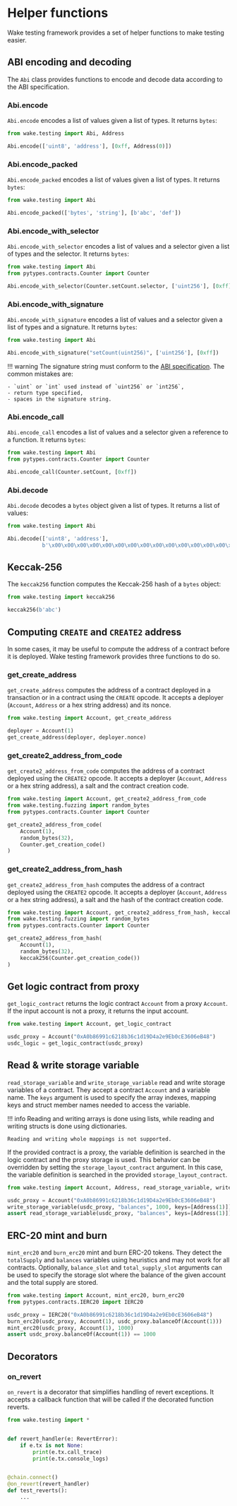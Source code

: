 # Helper functions

Wake testing framework provides a set of helper functions to make testing easier.

## ABI encoding and decoding

The `Abi` class provides functions to encode and decode data according to the ABI specification.

### Abi.encode

`Abi.encode` encodes a list of values given a list of types. It returns `bytes`:

```python
from wake.testing import Abi, Address

Abi.encode(['uint8', 'address'], [0xff, Address(0)])
```

### Abi.encode_packed

`Abi.encode_packed` encodes a list of values given a list of types. It returns `bytes`:

```python
from wake.testing import Abi

Abi.encode_packed(['bytes', 'string'], [b'abc', 'def'])
```

### Abi.encode_with_selector

`Abi.encode_with_selector` encodes a list of values and a selector given a list of types and the selector. It returns `bytes`:

```python
from wake.testing import Abi
from pytypes.contracts.Counter import Counter

Abi.encode_with_selector(Counter.setCount.selector, ['uint256'], [0xff])
```

### Abi.encode_with_signature

`Abi.encode_with_signature` encodes a list of values and a selector given a list of types and a signature. It returns `bytes`:

```python
from wake.testing import Abi

Abi.encode_with_signature("setCount(uint256)", ['uint256'], [0xff])
```

!!! warning
    The signature string must conform to the [ABI specification](https://docs.soliditylang.org/en/latest/abi-spec.html#function-selector).
    The common mistakes are:

    - `uint` or `int` used instead of `uint256` or `int256`,
    - return type specified,
    - spaces in the signature string.

### Abi.encode_call

`Abi.encode_call` encodes a list of values and a selector given a reference to a function. It returns `bytes`:

```python
from wake.testing import Abi
from pytypes.contracts.Counter import Counter

Abi.encode_call(Counter.setCount, [0xff])
```

### Abi.decode

`Abi.decode` decodes a `bytes` object given a list of types. It returns a list of values:

```python
from wake.testing import Abi

Abi.decode(['uint8', 'address'],
           b'\x00\x00\x00\x00\x00\x00\x00\x00\x00\x00\x00\x00\x00\x00\x00\x00\x00\x00\x00\x00\x00\x00\x00\x00\x00\x00\x00\x00\x00\x00\x00\xff\x00\x00\x00\x00\x00\x00\x00\x00\x00\x00\x00\x00\x00\x00\x00\x00\x00\x00\x00\x00\x00\x00\x00\x00\x00\x00\x00\x00\x00\x00\x00\x00')
```

## Keccak-256

The `keccak256` function computes the Keccak-256 hash of a `bytes` object:

```python
from wake.testing import keccak256

keccak256(b'abc')
```

## Computing `CREATE` and `CREATE2` address

In some cases, it may be useful to compute the address of a contract before it is deployed. Wake testing framework provides three functions to do so.

### get_create_address

`get_create_address` computes the address of a contract deployed in a transaction or in a contract using the `CREATE` opcode.
It accepts a deployer (`Account`, `Address` or a hex string address) and its nonce.

```python
from wake.testing import Account, get_create_address

deployer = Account(1)
get_create_address(deployer, deployer.nonce)
```

### get_create2_address_from_code

`get_create2_address_from_code` computes the address of a contract deployed using the `CREATE2` opcode.
It accepts a deployer (`Account`, `Address` or a hex string address), a salt and the contract creation code.

```python
from wake.testing import Account, get_create2_address_from_code
from wake.testing.fuzzing import random_bytes
from pytypes.contracts.Counter import Counter

get_create2_address_from_code(
    Account(1),
    random_bytes(32),
    Counter.get_creation_code()
)
```

### get_create2_address_from_hash

`get_create2_address_from_hash` computes the address of a contract deployed using the `CREATE2` opcode.
It accepts a deployer (`Account`, `Address` or a hex string address), a salt and the hash of the contract creation code.

```python
from wake.testing import Account, get_create2_address_from_hash, keccak256
from wake.testing.fuzzing import random_bytes
from pytypes.contracts.Counter import Counter

get_create2_address_from_hash(
    Account(1),
    random_bytes(32),
    keccak256(Counter.get_creation_code())
)
```

## Get logic contract from proxy

`get_logic_contract` returns the logic contract `Account` from a proxy `Account`.
If the input account is not a proxy, it returns the input account.

```python
from wake.testing import Account, get_logic_contract

usdc_proxy = Account("0xA0b86991c6218b36c1d19D4a2e9Eb0cE3606eB48")
usdc_logic = get_logic_contract(usdc_proxy)
```

## Read & write storage variable

`read_storage_variable` and `write_storage_variable` read and write storage variables of a contract.
They accept a contract `Account` and a variable name.
The `keys` argument is used to specify the array indexes, mapping keys and struct member names needed to access the variable.

!!! info
    Reading and writing arrays is done using lists, while reading and writing structs is done using dictionaries.

    Reading and writing whole mappings is not supported.

If the provided contract is a proxy, the variable definition is searched in the logic contract and the proxy storage is used.
This behavior can be overridden by setting the `storage_layout_contract` argument.
In this case, the variable definition is searched in the provided `storage_layout_contract`.

```python
from wake.testing import Account, Address, read_storage_variable, write_storage_variable

usdc_proxy = Account("0xA0b86991c6218b36c1d19D4a2e9Eb0cE3606eB48")
write_storage_variable(usdc_proxy, "balances", 1000, keys=[Address(1)])
assert read_storage_variable(usdc_proxy, "balances", keys=[Address(1)]) == 1000
```

## ERC-20 mint and burn

`mint_erc20` and `burn_erc20` mint and burn ERC-20 tokens. They detect the `totalSupply` and `balances` variables using heuristics and may not work for all contracts.
Optionally, `balance_slot` and `total_supply_slot` arguments can be used to specify the storage slot where the balance of the given account and the total supply are stored.

```python
from wake.testing import Account, mint_erc20, burn_erc20
from pytypes.contracts.IERC20 import IERC20

usdc_proxy = IERC20("0xA0b86991c6218b36c1d19D4a2e9Eb0cE3606eB48")
burn_erc20(usdc_proxy, Account(1), usdc_proxy.balanceOf(Account(1)))
mint_erc20(usdc_proxy, Account(1), 1000)
assert usdc_proxy.balanceOf(Account(1)) == 1000
```

## Decorators

### on_revert

`on_revert` is a decorator that simplifies handling of revert exceptions. It accepts a callback function that will be called if the decorated function reverts.

```python
from wake.testing import *


def revert_handler(e: RevertError):
    if e.tx is not None:
        print(e.tx.call_trace)
        print(e.tx.console_logs)


@chain.connect()
@on_revert(revert_handler)
def test_reverts():
    ...
```
